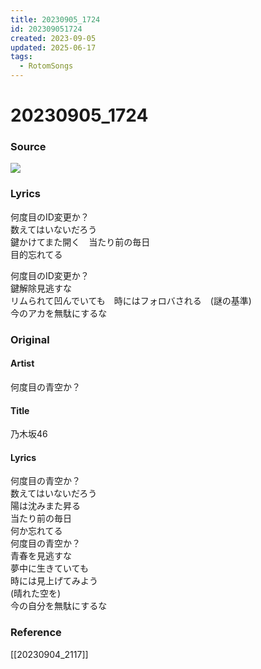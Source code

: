 ```yaml
---
title: 20230905_1724
id: 202309051724
created: 2023-09-05
updated: 2025-06-17
tags:
  - RotomSongs
---
```

# 20230905_1724

### Source

![](https://x.com/Starlystrongest/status/1698975268453695887)

### Lyrics

何度目のID変更か？  
数えてはいないだろう  
鍵かけてまた開く　当たり前の毎日  
目的忘れてる  

何度目のID変更か？  
鍵解除見逃すな  
リムられて凹んでいても　時にはフォロバされる　(謎の基準)  
今のアカを無駄にするな  

### Original

#### Artist

何度目の青空か？ 

#### Title

乃木坂46

#### Lyrics

何度目の青空か？  
数えてはいないだろう  
陽は沈みまた昇る  
当たり前の毎日  
何か忘れてる  
何度目の青空か？  
青春を見逃すな  
夢中に生きていても  
時には見上げてみよう  
(晴れた空を)  
今の自分を無駄にするな  

### Reference

[[20230904_2117]]